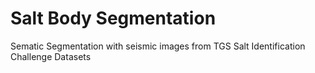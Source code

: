 # Salt Body Segmentation   
Sematic Segmentation with seismic images from TGS Salt Identification Challenge Datasets
